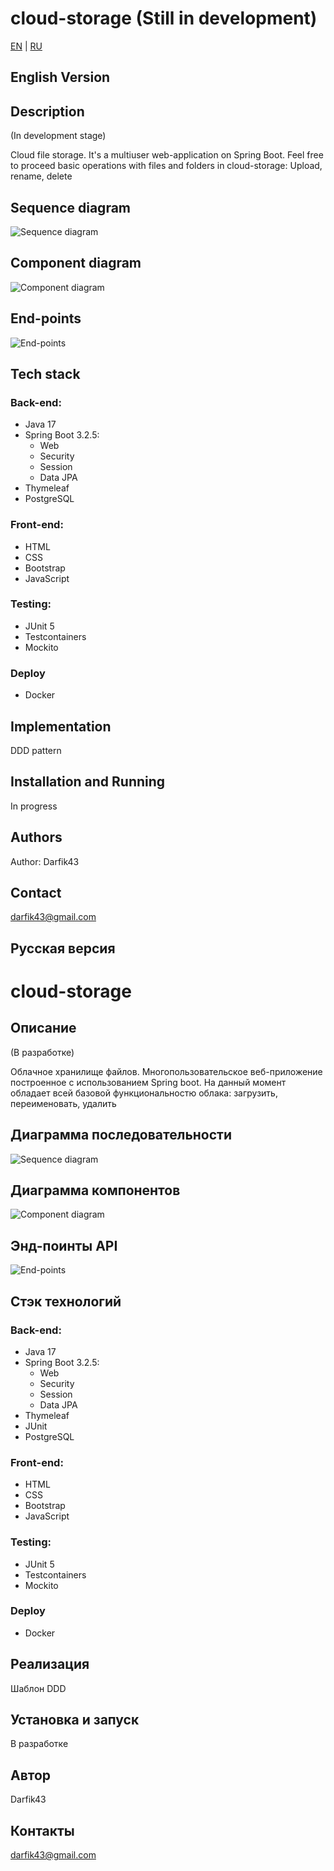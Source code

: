 # cloud-storage (Still in development)

[EN](#english-version) | [RU](#русская-версия)

## English Version

## Description
(In development stage)

Cloud file storage. It's a multiuser web-application on Spring Boot. Feel free to
proceed basic operations with files and folders in cloud-storage: Upload,
rename, delete

## Sequence diagram
![Sequence diagram](docs/sequence-diagram.png)

## Component diagram
![Component diagram](docs/component-diagram.png)

## End-points

![End-points](docs/end-points.png)


## Tech stack

### Back-end:

- Java 17
- Spring Boot 3.2.5:
    * Web
    * Security
    * Session
    * Data JPA
- Thymeleaf
- PostgreSQL

### Front-end:

- HTML
- CSS
- Bootstrap
- JavaScript

### Testing:
- JUnit 5
- Testcontainers
- Mockito

### Deploy
- Docker

## Implementation

DDD pattern

## Installation and Running

In progress

## Authors

Author: Darfik43

## Contact

darfik43@gmail.com

## Русская версия

# cloud-storage

## Описание

(В разработке)

Облачное хранилище файлов. Многопользовательское веб-приложение построенное с использованием
Spring boot. На данный момент обладает всей базовой функциональностю облака: 
загрузить, переименовать, удалить

## Диаграмма последовательности
![Sequence diagram](docs/sequence-diagram.png)

## Диаграмма компонентов
![Component diagram](docs/component-diagram.png)

## Энд-поинты API

![End-points](docs/end-points.png)

## Стэк технологий

### Back-end:

- Java 17
- Spring Boot 3.2.5:
    * Web
    * Security
    * Session
    * Data JPA
- Thymeleaf
- JUnit
- PostgreSQL

### Front-end:

- HTML
- CSS
- Bootstrap
- JavaScript

### Testing:
- JUnit 5
- Testcontainers
- Mockito

### Deploy

- Docker

## Реализация
Шаблон DDD

## Установка и запуск
В разработке

## Автор

Darfik43

## Контакты

darfik43@gmail.com
